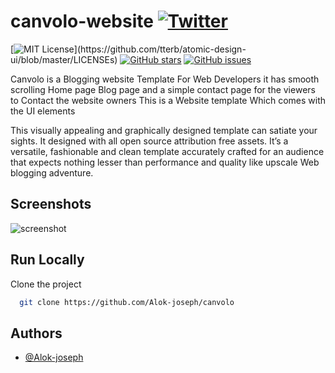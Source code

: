 
# canvolo-website [![Twitter](https://img.shields.io/twitter/url?style=social&url=https%3A%2F%2Fgithub.com%2FAlok-joseph%2Fcanvolo)](https://twitter.com/intent/tweet?text=Wow:&url=https%3A%2F%2Fgithub.com%2FAlok-joseph%2Fcanvolo)
[![MIT License](https://img.shields.io/apm/l/atomic-design-ui.svg?)](https://github.com/tterb/atomic-design-ui/blob/master/LICENSEs) [![GitHub stars](https://img.shields.io/github/stars/Alok-joseph/coffee-website)](https://github.com/Alok-joseph/coffee-website/stargazers)
[![GitHub issues](https://img.shields.io/github/issues/Alok-joseph/coffee-website)](https://github.com/Alok-joseph/coffee-website/issues)

Canvolo is a Blogging website Template For Web Developers it has smooth scrolling Home page Blog page and a simple contact page for the viewers to Contact the website owners
This is a Website template Which comes with the UI elements

This visually appealing and graphically designed template can satiate your sights. It designed with all open source attribution free assets. It’s a versatile, fashionable and clean template accurately crafted for an audience that expects nothing lesser than performance and quality like upscale Web blogging adventure.

## Screenshots
![screenshot](https://user-images.githubusercontent.com/98444143/154883327-59916458-3298-499b-9882-8d042d19c60e.png)

 ## Run Locally

Clone the project

```bash
  git clone https://github.com/Alok-joseph/canvolo
  ```
 ## Authors

- [@Alok-joseph](https://github.com/Alok-joseph)


